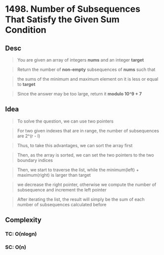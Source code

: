 # 1498. Number of Subsequences That Satisfy the Given Sum Condition

## Desc

> You are given an array of integers **nums** and an integer **target**

> Return the number of **non-empty** subsequences of **nums** such that

> the sums of the minimum and maximum element on it is less or equal to **target**

> Since the answer may be too large, return it **modulo 10^9 + 7**

## Idea

> To solve the question, we can use two pointers

> For two given indexes that are in range, the number of subsequences are 2^(r - l)

> Thus, to take this advantages, we can sort the array first

> Then, as the array is sorted, we can set the two pointers to the two boundary indices

> Then, we start to traverse the list, while the minimum(left) + maximum(right) is larger than target

> we decrease the right pointer, otherwise we compute the number of subsequence and increment the left pointer

> After iterating the list, the result will simply be the sum of each number of subsequences calculated before

## Complexity

### TC: O(nlogn)

### SC: O(n)